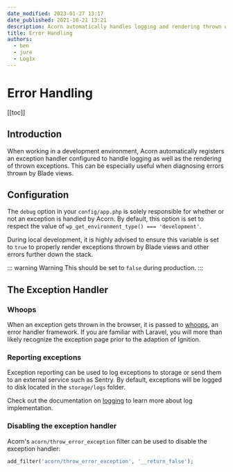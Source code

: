 ```yaml
---
date_modified: 2023-01-27 13:17
date_published: 2021-10-21 13:21
description: Acorn automatically handles logging and rendering thrown exceptions in dev. Logs default to the the `storage/logs`
title: Error Handling
authors:
  - ben
  - jure
  - Log1x
---
```


# Error Handling

[[toc]]

## Introduction

When working in a development environment, Acorn automatically registers an exception handler configured to handle logging as well as the rendering of thrown exceptions. This can be especially useful when diagnosing errors thrown by Blade views.

## Configuration

The `debug` option in your `config/app.php` is solely responsible for whether or not an exception is handled by Acorn. By default, this option is set to respect the value of `wp_get_environment_type() === 'development'`.

During local development, it is highly advised to ensure this variable is set to `true` to properly render exceptions thrown by Blade views and other errors further down the stack.

::: warning Warning
This should be set to `false` during production.
:::

## The Exception Handler

### Whoops

When an exception gets thrown in the browser, it is passed to [whoops](https://github.com/filp/whoops), an error handler framework. If you are familiar with Laravel, you will more than likely recognize the exception page prior to the adaption of Ignition.

### Reporting exceptions

Exception reporting can be used to log exceptions to storage or send them to an external service such as Sentry. By default, exceptions will be logged to disk located in the `storage/logs` folder.

Check out the documentation on [logging](logging.md) to learn more about log implementation.

### Disabling the exception handler

Acorn's `acorn/throw_error_exception` filter can be used to disable the exception handler:

```php
add_filter('acorn/throw_error_exception', '__return_false');
```
